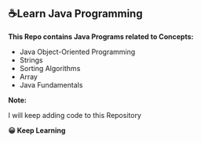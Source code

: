 
## ☕Learn Java Programming
**This Repo contains Java Programs related to Concepts:**
 
- Java Object-Oriented Programming
- Strings
- Sorting Algorithms
- Array
- Java Fundamentals

**Note:**

I will keep adding code to this Repository

**😀 Keep Learning**
